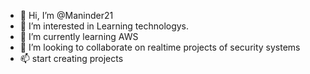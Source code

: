- 👋 Hi, I’m @Maninder21
- 👀 I’m interested in Learning technologys.
- 🌱 I’m currently learning AWS
- 💞️ I’m looking to collaborate on realtime projects of security systems
- 📫 start creating projects

<!---
Maninder21/Maninder21 is a ✨ special ✨ repository because its `README.md` (this file) appears on your GitHub profile.
You can click the Preview link to take a look at your changes.
--->
